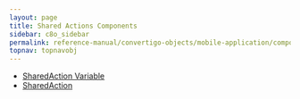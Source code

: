 ```yaml
---
layout: page
title: Shared Actions Components
sidebar: c8o_sidebar
permalink: reference-manual/convertigo-objects/mobile-application/components/shared-action-components/
topnav: topnavobj
---
```

* [SharedAction Variable](sharedaction-variable/)
* [SharedAction](sharedaction/)
